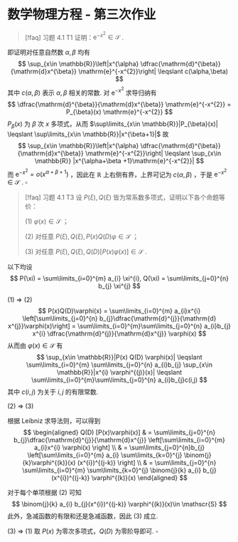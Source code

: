 # 数学物理方程 - 第三次作业

>[!faq] 习题 4.1 T1
>证明：$\mathrm{e}^{-x^{2}}\in \mathscr{S}$ .

即证明对任意自然数 $\alpha,\beta$ 均有
$$
\sup_{x\in \mathbb{R}}\left|x^{\alpha} \dfrac{\mathrm{d}^{\beta}}{\mathrm{d}x^{\beta}} \mathrm{e}^{-x^{2}}\right| \leqslant c(\alpha,\beta) 
$$
其中 $c(\alpha,\beta)$ 表示 $\alpha,\beta$ 相关的常数. 对 $\mathrm{e}^{-x^{2}}$ 求导归纳有
$$
\dfrac{\mathrm{d}^{\beta}}{\mathrm{d}x^{\beta}} \mathrm{e}^{-x^{2}} = P_{\beta}(x) \mathrm{e}^{-x^{2}}
$$
$P_{\beta}(x)$ 为 $\beta$ 次 $x$ 多项式，从而 $\sup\limits_{x\in \mathbb{R}}|P_{\beta}(x)| \leqslant \sup\limits_{x\in \mathbb{R}}|x^{\beta+1}|$ 故
$$
\sup_{x\in \mathbb{R}}\left|x^{\alpha} \dfrac{\mathrm{d}^{\beta}}{\mathrm{d}x^{\beta}} \mathrm{e}^{-x^{2}}\right| \leqslant \sup_{x\in \mathbb{R}} |x^{\alpha+\beta +1}\mathrm{e}^{-x^{2}}|
$$
而 $\mathrm{e}^{-x^{2}} = o(x^{\alpha+\beta+1})$ ，因此在 $\mathbb{R}$ 上右侧有界，上界可记为 $c(\alpha,\beta)$ ，于是 $\mathrm{e}^{-x^{2}}\in \mathscr{S}$ . $\square$

>[!faq] 习题 4.1 T3
>设 $P(\xi),Q(\xi)$ 皆为常系数多项式，证明以下各个命题等价：
>
>(1) $\varphi(x)\in \mathscr{S}$ ；
>
>(2) 对任意 $P(\xi),Q(\xi), P(x)Q(D)\varphi\in \mathscr{S}$ ；
>
>(3) 对任意 $P(\xi),Q(\xi),Q(D)[P(x)\varphi(x)]\in \mathscr{S}$ .

以下均设
$$
P(\xi) = \sum\limits_{i=0}^{m} a_{i} \xi^{i}, Q(\xi) = \sum\limits_{j=0}^{n} b_{j} \xi^{j}
$$

(1) $\Rightarrow$ (2)
$$
P(x)Q(D)\varphi(x) = \sum\limits_{i=0}^{m} a_{i}x^{i} \left[\sum\limits_{j=0}^{n} b_{j}\dfrac{\mathrm{d}^{j}}{\mathrm{d} x^{j}}\varphi(x)\right] = \sum\limits_{i=0}^{m}\sum\limits_{j=0}^{n} a_{i}b_{j} x^{i} \dfrac{\mathrm{d}^{j}}{\mathrm{d}x^{j}} \varphi(x)  
$$
从而由 $\varphi(x)\in \mathscr{S}$ 有
$$
\sup_{x\in \mathbb{R}}|P(x) Q(D) \varphi(x)| \leqslant \sum\limits_{i=0}^{m} \sum\limits_{j=0}^{n} a_{i}b_{j} \sup_{x\in \mathbb{R}}|x^{i} \varphi^{(j)}(x)| \leqslant \sum\limits_{i=0}^{m}\sum\limits_{j=0}^{n} a_{i}b_{j}c(i,j)
$$
其中 $c(i,j)$ 为关于 $i,j$ 的有限常数.

(2) $\Rightarrow$ (3)

根据 Leibniz 求导法则，可以得到
$$
\begin{aligned}
Q(D) [P(x)\varphi(x)] & = \sum\limits_{j=0}^{n} b_{j}\dfrac{\mathrm{d}^{j}}{\mathrm{d}x^{j}} \left[\sum\limits_{i=0}^{m} a_{i}x^{i} \varphi(x) \right] \\
& = \sum\limits_{j=0}^{n}b_{j} \left[\sum\limits_{i=0}^{m} a_{i} \sum\limits_{k=0}^{j} \binom{j}{k}\varphi^{(k)}(x) (x^{i})^{(j-k)} \right] \\
& = \sum\limits_{j=0}^{n} \sum\limits_{i=0}^{m}  \sum\limits_{k=0}^{j} \binom{j}{k} a_{i} b_{j}(x^{i})^{(j-k)} \varphi^{(k)}(x)
\end{aligned}
$$

对于每个单项根据 (2) 可知
$$
\binom{j}{k} a_{i} b_{j}(x^{i})^{(j-k)} \varphi^{(k)}(x)\in \mathscr{S}
$$
此外，急减函数的有限和还是急减函数，因此 (3) 成立. 

(3) $\Rightarrow$ (1)
取 $P(x)$ 为零次多项式，$Q(D)$ 为零阶导即可. $\square$
